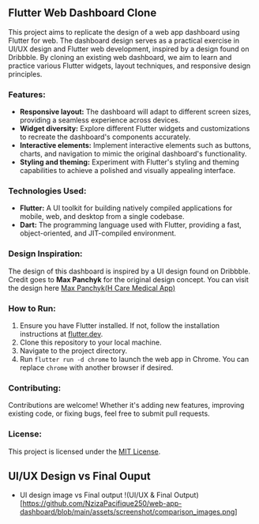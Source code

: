 ## Flutter Web Dashboard Clone

This project aims to replicate the design of a web app dashboard using Flutter for web. The dashboard design serves as a practical exercise in UI/UX design and Flutter web development, inspired by a design found on Dribbble. By cloning an existing web dashboard, we aim to learn and practice various Flutter widgets, layout techniques, and responsive design principles.

### Features:

- **Responsive layout:** The dashboard will adapt to different screen sizes, providing a seamless experience across devices.
- **Widget diversity:** Explore different Flutter widgets and customizations to recreate the dashboard's components accurately.
- **Interactive elements:** Implement interactive elements such as buttons, charts, and navigation to mimic the original dashboard's functionality.
- **Styling and theming:** Experiment with Flutter's styling and theming capabilities to achieve a polished and visually appealing interface.

### Technologies Used:

- **Flutter:** A UI toolkit for building natively compiled applications for mobile, web, and desktop from a single codebase.
- **Dart:** The programming language used with Flutter, providing a fast, object-oriented, and JIT-compiled environment.

### Design Inspiration:

The design of this dashboard is inspired by a UI design found on Dribbble. Credit goes to **Max Panchyk** for the original design concept. You can visit the design here [Max Panchyk(H Care Medical App)](https://dribbble.com/shots/8813361-H-care-Medical-App)

### How to Run:

1. Ensure you have Flutter installed. If not, follow the installation instructions at [flutter.dev](https://flutter.dev/docs/get-started/install).
2. Clone this repository to your local machine.
3. Navigate to the project directory.
4. Run `flutter run -d chrome` to launch the web app in Chrome. You can replace `chrome` with another browser if desired.

### Contributing:

Contributions are welcome! Whether it's adding new features, improving existing code, or fixing bugs, feel free to submit pull requests.

### License:

This project is licensed under the [MIT License](LICENSE).

## UI/UX Design vs Final Ouput
- UI design image vs Final output
  !(UI/UX & Final Output)[https://github.com/NzizaPacifique250/web-app-dashboard/blob/main/assets/screenshot/comparison_images.png]
